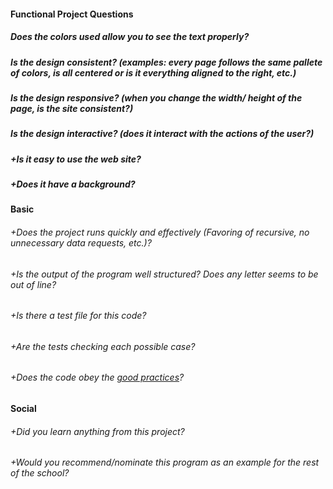 #### Functional Project Questions

##### Does the colors used allow you to see the text properly?
##### Is the design consistent? (examples: every page follows the same pallete of colors, is all centered or is it everything aligned to the right, etc.)
##### Is the design responsive? (when you change the width/ height of the page, is the site consistent?)
##### Is the design interactive? (does it interact with the actions of the user?)

##### +Is it easy to use the web site?
##### +Does it have a background?

#### Basic

###### +Does the project runs quickly and effectively (Favoring of recursive, no unnecessary data requests, etc.)?
###### +Is the output of the program well structured? Does any letter seems to be out of line?
###### +Is there a test file for this code?
###### +Are the tests checking each possible case?
###### +Does the code obey the [good practices](https://github.com/01-edu/public/blob/master/subjects/good-practices.en.md)?

#### Social

###### +Did you learn anything from this project?
###### +Would you recommend/nominate this program as an example for the rest of the school?

